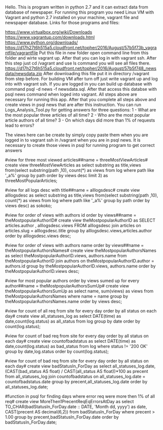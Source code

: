 Hello. This is program written in python 2.7 and it can extract data from database of newspaper. For running this program you need Linux VM with Vagrant and python 2.7 installed on your machine, vagrant file and newspaper database. Links for those programs and files:

https://www.virtualbox.org/wiki/Downloads
https://www.vagrantup.com/downloads.html
https://www.python.org/downloads/
https://d17h27t6h515a5.cloudfront.net/topher/2016/August/57b5f73b_vagrantfile/vagrantfile
Put this file in new folder open command line from this folder and wirte vagrant up.
After that you can log in with vagrant ssh. After this step just cd /vagrant and use ls command you will see all files there. 
https://d17h27t6h515a5.cloudfront.net/topher/2016/August/57b5f748_newsdata/newsdata.zip
After downloading this file put it in directory /vagrant from step before.
For building VM after turn off just write vagrant up and log into with vagrant ssh. 
If you are logged in you can build up database with command psql -d news -f newsdata.sql.
After that access this databse with psql news command when loged into vagrant. 
All steps above are necessary for running this app. After that you complete all steps above and create views in psql news that are after this instruction. You can run Logs_Analysis_Tool.py for getting answers for three questions:
1 - What are the most popular three articles of all time? 
2 - Who are the most popular article authors of all time?
3 - On which days did more than 1% of requests lead to errors?

The views here can be create by simply copy paste them when you are logged in to vagrant ssh in /vagrant when you are in psql news. It is necessary to create those views in psql for running program to get correct answers

#view for three most viewed articles##name = threeMostViewArticles#
create view  threeMostViewArticles as select substring as title,views from(select substring(path ,10), count(*) as views from log where path like '_a%' group by path order by views desc limit 3) as threeMostPopularArticles;

#view for all logs desc with title##name = alllogsdesc#
create view  alllogsdesc as select substring as title,views from(select substring(path ,10), count(*) as views from log where path like '_a%' group by path order by views desc) as sokoko;


#view for order of views with authors id order by views##name = theMostpopularAuthorID#
create view theMostpopularAuthorID as  SELECT articles.author , alllogsdesc.views
FROM alllogsdesc
join articles on articles.slug = alllogsdesc.title
group by alllogsdesc.views,articles.author
order by alllogsdesc.views desc;

#view for order of views with authors name order by views##name = theMostpopularAuthorsNames#
create view theMostpopularAuthorsNames as
select theMostpopularAuthorID.views, authors.name
from theMostpopularAuthorID join authors on theMostpopularAuthorID.author = authors.id
group by theMostpopularAuthorID.views, authors.name 
order by theMostpopularAuthorID.views desc;

#view for most popular authors order by views sumed up for every author##name = theMostpopularAuthorsSumUp#
create view theMostpopularAuthorsSumUp as
select name, sum(views) as views from theMostpopularAuthorsNames where name = name group by  theMostpopularAuthorsNames.name order by views desc;


#view for count of all req from site for every day order by all status on each day#
create view all_statuses_log as
select DATE(time) as date,count(log.status) as all_status from log group by date order by count(log.status);

#view for count of bad req from site for every day order by all status on each day#
create view countofbadstatus as
select DATE(time) as date,count(log.status) as bad_status from log where status != '200 OK' group by date,log.status order by count(log.status);

#view for count of bad req from site for every day order by all status on each day#
create view badStatusIn_ForDay as
select all_statuses_log.date, (CAST(bad_status AS float) / CAST(all_status AS float))*100 as precent from all_statuses_log join countofbadstatus on 
all_statuses_log.date = countofbadstatus.date group by precent,all_statuses_log.date order by all_statuses_log.date;

#function in psql for finding days where error req were more then 1% of all req#
create view MoreThen1PrecentReqEqErrorsAtDay as
select TO_CHAR(badStatusIn_ForDay.date :: DATE, 'Month dd, yyyy') as date, CAST(precent AS decimal(6,2)) from badStatusIn_ForDay where precent > 1.00 group by precent,badStatusIn_ForDay.date order by badStatusIn_ForDay.date;
